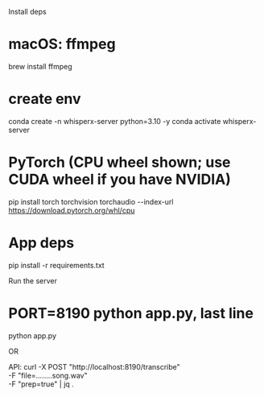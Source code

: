 Install deps
# macOS: ffmpeg
brew install ffmpeg

# create env
conda create -n whisperx-server python=3.10 -y
conda activate whisperx-server

# PyTorch (CPU wheel shown; use CUDA wheel if you have NVIDIA)
pip install torch torchvision torchaudio --index-url https://download.pytorch.org/whl/cpu

# App deps
pip install -r requirements.txt

Run the server
# PORT=8190 python app.py, last line
python app.py

OR

API:
curl -X POST "http://localhost:8190/transcribe" \
  -F "file=........song.wav" \
  -F "prep=true" | jq .